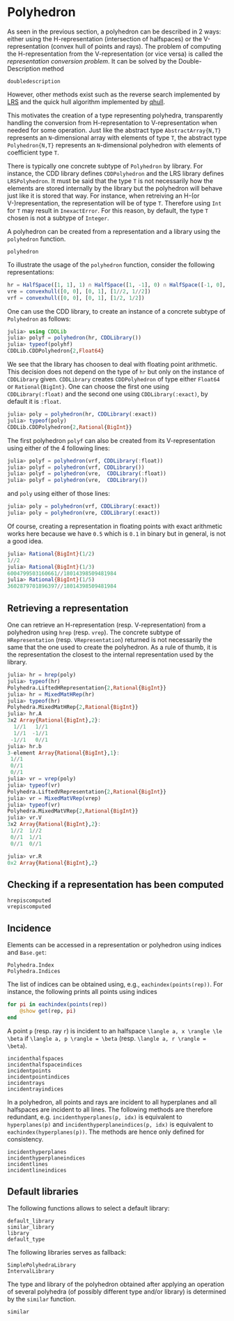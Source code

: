 # Polyhedron

As seen in the previous section, a polyhedron can be described in 2 ways: either using the H-representation (intersection of halfspaces) or the V-representation (convex hull of points and rays).
The problem of computing the H-representation from the V-representation (or vice versa) is called the *representation conversion problem*.
It can be solved by the Double-Description method
```@docs
doubledescription
```
However, other methods exist such as the reverse search implemented by [LRS](https://github.com/JuliaPolyhedra/LRSLib.jl) and the quick hull algorithm implemented by [qhull](https://github.com/JuliaPolyhedra/QHull.jl).

This motivates the creation of a type representing polyhedra, transparently handling the conversion from H-representation to V-representation when needed for some operation.
Just like the abstract type `AbstractArray{N,T}` represents an `N`-dimensional array with elements of type `T`,
the abstract type `Polyhedron{N,T}` represents an `N`-dimensional polyhedron with elements of coefficient type `T`.

There is typically one concrete subtype of `Polyhedron` by library.
For instance, the CDD library defines `CDDPolyhedron` and the LRS library defines `LRSPolyhedron`.
It must be said that the type `T` is not necessarily how the elements are stored internally by the library but the polyhedron will behave just like it is stored that way.
For instance, when retreiving an H-(or V-)representation, the representation will be of type `T`.
Therefore using `Int` for `T` may result in `InexactError`.
For this reason, by default, the type `T` chosen is not a subtype of `Integer`.

A polyhedron can be created from a representation and a library using the `polyhedron` function.
```@docs
polyhedron
```

To illustrate the usage of the `polyhedron` function, consider the following representations:
```julia
hr = HalfSpace([1, 1], 1) ∩ HalfSpace([1, -1], 0) ∩ HalfSpace([-1, 0], 0)
vre = convexhull([0, 0], [0, 1], [1//2, 1//2])
vrf = convexhull([0, 0], [0, 1], [1/2, 1/2])
```

One can use the CDD library, to create an instance of a concrete subtype of `Polyhedron` as follows:
```julia
julia> using CDDLib
julia> polyf = polyhedron(hr, CDDLibrary())
julia> typeof(polyhf)
CDDLib.CDDPolyhedron{2,Float64}
```

We see that the library has choosen to deal with floating point arithmetic.
This decision does not depend on the type of `hr` but only on the instance of `CDDLibrary` given.
`CDDLibrary` creates `CDDPolyhedron` of type either `Float64` or `Rational{BigInt}`.
One can choose the first one using `CDDLibrary(:float)` and the second one using `CDDLibrary(:exact)`, by default it is `:float`.
```julia
julia> poly = polyhedron(hr, CDDLibrary(:exact))
julia> typeof(poly)
CDDLib.CDDPolyhedron{2,Rational{BigInt}}
```

The first polyhedron `polyf` can also be created from its V-representation using either of the 4 following lines:
```julia
julia> polyf = polyhedron(vrf, CDDLibrary(:float))
julia> polyf = polyhedron(vrf, CDDLibrary())
julia> polyf = polyhedron(vre,  CDDLibrary(:float))
julia> polyf = polyhedron(vre,  CDDLibrary())
```

and `poly` using either of those lines:
```julia
julia> poly = polyhedron(vrf, CDDLibrary(:exact))
julia> poly = polyhedron(vre, CDDLibrary(:exact))
```

Of course, creating a representation in floating points with exact arithmetic works here because we have `0.5` which is `0.1` in binary but in general, is not a good idea.
```julia
julia> Rational{BigInt}(1/2)
1//2
julia> Rational{BigInt}(1/3)
6004799503160661//18014398509481984
julia> Rational{BigInt}(1/5)
3602879701896397//18014398509481984
```

## Retrieving a representation

One can retrieve an H-representation (resp. V-representation) from a polyhedron using `hrep` (resp. `vrep`).
The concrete subtype of `HRepresentation` (resp. `VRepresentation`) returned is not necessarily the same that the one used to create the polyhedron.
As a rule of thumb, it is the representation the closest to the internal representation used by the library.
```julia
julia> hr = hrep(poly)
julia> typeof(hr)
Polyhedra.LiftedHRepresentation{2,Rational{BigInt}}
julia> hr = MixedMatHRep(hr)
julia> typeof(hr)
Polyhedra.MixedMatHRep{2,Rational{BigInt}}
julia> hr.A
3x2 Array{Rational{BigInt},2}:
  1//1   1//1
  1//1  -1//1
 -1//1   0//1
julia> hr.b
3-element Array{Rational{BigInt},1}:
 1//1
 0//1
 0//1
julia> vr = vrep(poly)
julia> typeof(vr)
Polyhedra.LiftedVRepresentation{2,Rational{BigInt}}
julia> vr = MixedMatVRep(vrep)
julia> typeof(vr)
Polyhedra.MixedMatVRep{2,Rational{BigInt}}
julia> vr.V
3x2 Array{Rational{BigInt},2}:
 1//2  1//2
 0//1  1//1
 0//1  0//1

julia> vr.R
0x2 Array{Rational{BigInt},2}
```

## Checking if a representation has been computed

```@docs
hrepiscomputed
vrepiscomputed
```

## Incidence

Elements can be accessed in a representation or polyhedron using indices and `Base.get`:
```@docs
Polyhedra.Index
Polyhedra.Indices
```
The list of indices can be obtained using, e.g., `eachindex(points(rep))`.
For instance, the following prints all points using indices
```julia
for pi in eachindex(points(rep))
    @show get(rep, pi)
end
```

A point ``p`` (resp. ray ``r``) is incident to an halfspace ``\langle a, x \rangle \le \beta`` if ``\langle a, p \rangle = \beta`` (resp. ``\langle a, r \rangle = \beta``).

```@docs
incidenthalfspaces
incidenthalfspaceindices
incidentpoints
incidentpointindices
incidentrays
incidentrayindices
```

In a polyhedron, all points and rays are incident to all hyperplanes and all halfspaces are incident to all lines.
The following methods are therefore redundant, e.g. `incidenthyperplanes(p, idx)` is equivalent to `hyperplanes(p)` and `incidenthyperplaneindices(p, idx)` is equivalent to `eachindex(hyperplanes(p))`.
The methods are hence only defined for consistency.

```@docs
incidenthyperplanes
incidenthyperplaneindices
incidentlines
incidentlineindices
```

## Default libraries

The following functions allows to select a default library:
```@docs
default_library
similar_library
library
default_type
```

The following libraries serves as fallback:
```@docs
SimplePolyhedraLibrary
IntervalLibrary
```

The type and library of the polyhedron obtained after applying an operation of several polyhedra (of possibly different type and/or library) is determined by the `similar` function.
```@docs
similar
```
